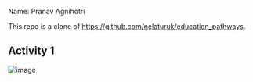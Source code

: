 Name: Pranav Agnihotri

This repo is a clone of https://github.com/nelaturuk/education_pathways.

## Activity 1
![image](https://user-images.githubusercontent.com/51279514/137230215-55103171-6694-478c-a4d2-a08c6f4f9d9c.png)
